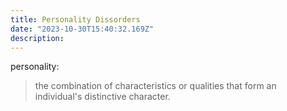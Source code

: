 ```yaml
---
title: Personality Dissorders
date: "2023-10-30T15:40:32.169Z"
description: 
---
```


personality:
> the combination of characteristics or qualities that form an individual's distinctive character.


